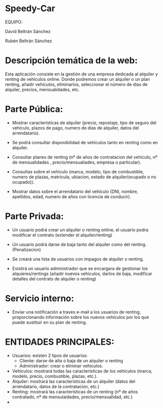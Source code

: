 # Speedy-Car
EQUIPO:

David Beltrán Sánchez 

Rubén Beltrán Sánchez

# Descripción temática de la web:
Esta aplicación consiste en la gestión de una empresa dedicada al alquiler y renting de vehículos online. 
Donde podremos crear un alquiler o un plan renting, añadir vehículos, eliminarlos, seleccionar el número de dias de alquiler, precios, mensualidades, etc.

# Parte Pública:

- Mostrar características de alquiler (precio, repostaje, tipo de seguro del vehículo, plazos de pago, numero de dias de alquiler, datos   del arrendatario).

- Se podrá consultar disponibilidad de vehículos tanto en renting como en alquiler.

- Consultar planes de renting  (nº de años de contratacion del vehículo, nº de mensualidades , precio/mensualiades, empresa               o particular).

- Consultas sobre el vehículo (marca, modelo, tipo de combustible, numero de plazas, matricula, ubiacion, estado de alquiler(ocupado o     no ocupado)).

- Mostrar datos sobre el arrendatario del vehículo (DNI, nombre, apellidos, edad, numero de años con licencia de conducir).

# Parte Privada:

- Un usuario podrá crear un alquiler o renting online, el usuario podra modificar el contrato (extender el alquiler/renting)

- Un usuario podrá darse de baja tanto del alquiler como del renting.(Penalizacion)

- Se creará una lista de usuarios con impagos de alquiler o renting.

- Existirá un usuario administrador que se encargara de gestionar los alquieres/rentings (añadir nuevos vehículos, darlos de baja,           modificar detalles del contrato de alquiler o renting)
# Servicio interno:
- Enviar una notificación a traves e-mail a los usuarios de renting, proporcionando información sobre los nuevos vehículos por los
  que puede sustituir en su plan de renting.

# ENTIDADES PRINCIPALES:

- Usuarios: existen 2 tipos de usuarios: 
    - Cliente: darse de alta o baja de un alquiler o renting
    - Administrador: crear o eliminar vehículos.
- Vehículos: mostrará todas las características de los vehículos (marca, modelo, precio, combustible, plazas, etc.).
- Alquiler: mostrará las características de un alquiler (datos del arrendatario, datos de la contratacion, etc.)
- Renting:  mostrará las características de un renting  (nº de años contratado, nº de mensulaidades, precio/mensualidad, etc.)
- 

